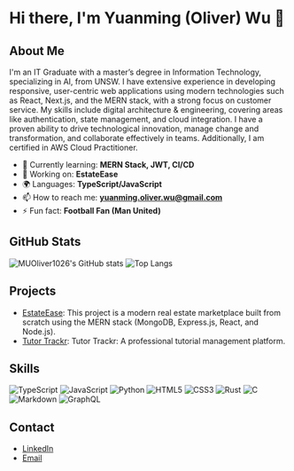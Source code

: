 # Hi there, I'm Yuanming (Oliver) Wu 👋

## About Me
I'm an IT Graduate with a master’s degree in Information Technology, specializing in AI, from UNSW. I have extensive experience in developing responsive, user-centric web applications using modern technologies such as React, Next.js, and the MERN stack, with a strong focus on customer service. My skills include digital architecture & engineering, covering areas like authentication, state management, and cloud integration. I have a proven ability to drive technological innovation, manage change and transformation, and collaborate effectively in teams. Additionally, I am certified in AWS Cloud Practitioner.

- 🌱 Currently learning: **MERN Stack, JWT, CI/CD**
- 🔭 Working on: **EstateEase**
- 🌍 Languages: **TypeScript/JavaScript**
- 📫 How to reach me: **yuanming.oliver.wu@gmail.com**
- ⚡ Fun fact: **Football Fan (Man United)**

## GitHub Stats
![MUOliver1026's GitHub stats](https://github-readme-stats.vercel.app/api?username=MUOliver1026&show_icons=true&theme=radical)
![Top Langs](https://github-readme-stats.vercel.app/api/top-langs/?username=MUOliver1026&layout=compact&theme=radical)

## Projects
- [EstateEase](https://github.com/MUOliver1026/EstateEase): This project is a modern real estate marketplace built from scratch using the MERN stack (MongoDB, Express.js, React, and Node.js).
- [Tutor Trackr](https://github.com/MUOliver1026/tutor_management_platform): Tutor Trackr: A professional tutorial management platform.

## Skills
![TypeScript](https://img.shields.io/badge/typescript-%23007ACC.svg?style=for-the-badge&logo=typescript&logoColor=white)
![JavaScript](https://img.shields.io/badge/javascript-%23323330.svg?style=for-the-badge&logo=javascript&logoColor=%23F7DF1E)
![Python](https://img.shields.io/badge/python-3670A0?style=for-the-badge&logo=python&logoColor=ffdd54)
![HTML5](https://img.shields.io/badge/html5-%23E34F26.svg?style=for-the-badge&logo=html5&logoColor=white)
![CSS3](https://img.shields.io/badge/css3-%231572B6.svg?style=for-the-badge&logo=css3&logoColor=white)
![Rust](https://img.shields.io/badge/rust-%23000000.svg?style=for-the-badge&logo=rust&logoColor=white)
![C](https://img.shields.io/badge/c-%2300599C.svg?style=for-the-badge&logo=c&logoColor=white)
![Markdown](https://img.shields.io/badge/markdown-%23000000.svg?style=for-the-badge&logo=markdown&logoColor=white)
![GraphQL](https://img.shields.io/badge/-GraphQL-E10098?style=for-the-badge&logo=graphql&logoColor=white)

## Contact
- [LinkedIn](https://www.linkedin.com/in/yuanming-wu-094b40232/)
- [Email](mailto:yuanming.oliver.wu@gmail.com)
